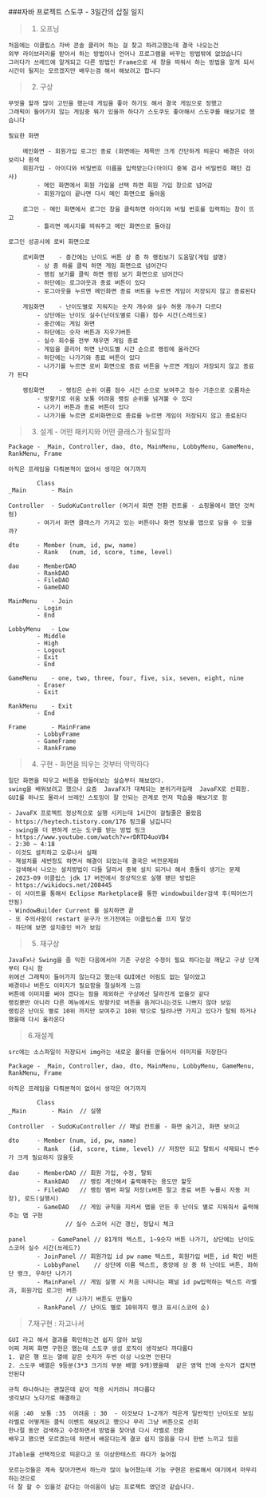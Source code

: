 ###자바 프로젝트 스도쿠 - 3일간의 삽질 일지

>1. 오프닝

	처음에는 이클립스 자바 콘솔 클리어 하는 걸 찾고 하려고했는데 결국 나오는건
	외부 라이브러리를 받아서 하는 방법이나 언어나 프로그램을 바꾸는 방법밖에 없었습니다
	그러다가 쓰레드에 알게되고 다른 방법인 Frame으로 새 창을 띄워서 하는 방법을 알게 되서 
	시간이 될지는 모르겠지만 배우는겸 해서 해보려고 합니다

>2. 구상 

	무엇을 할까 많이 고민을 했는데 게임을 좋아 하기도 해서 결국 게임으로 정했고
	그래픽이 들어가지 않는 게임중 뭐가 있을까 하다가 스도쿠도 좋아해서 스도쿠를 해보기로 했습니다
 
	필요한 화면
   
		메인화면 - 회원가입 로그인 종료 (화면에는 제목만 크게 간단하게 띄운다 배경은 아이보리나 흰색
		회원가입 - 아이디와 비밀번호 이름을 입력받는다(아이디 중복 검사 비밀번호 패턴 검사)
			- 메인 화면에서 회원 가입을 선택 하면 회원 가입 창으로 넘어감
			- 회원가입이 끝나면 다시 메인 화면으로 돌아옴

		로그인	- 메인 화면에서 로그인 창을 클릭하면 아이디와 비밀 번호를 입력하는 창이 뜨고 
			- 틀리면 메시지를 띄워주고 메인 화면으로 돌아감
  
	로그인 성공시에 로비 화면으로

		로비화면	- 중간에는 난이도 버튼 상 중 하 랭킹보기 도움말(게임 설명)
			- 상 중 하를 클릭 하면 게임 화면으로 넘어간다
			- 랭킹 보기를 클릭 하면 랭킹 보기 화면으로 넘어간다
			- 하단에는 로그아웃과 종료 버튼이 있다
			- 로그아웃을 누르면 메인화면 종료 버트을 누르면 게임이 저장되지 않고 종료된다

		게임화면	- 난이도별로 지워지는 숫자 개수와 실수 허용 개수가 다르다
			- 상단에는 난이도 실수(난이도별로 다름) 점수 시간(스레드로)
			- 중간에는 게임 화면
			- 하단에는 숫자 버튼과 지우기버튼
			- 실수 회수를 전부 채우면 게임 종료
			- 게임을 클리어 하면 난이도별 시간 순으로 랭킹에 올라간다
			- 하단에는 나가기와 종료 버튼이 있다
			- 나가기를 누르면 로비 화면으로 종료 버튼을 누르면 게임이 저장되지 않고 종료가 된다

		랭킹화면	- 랭킹은 순위 이름 점수 시간 순으로 보여주고 점수 기준으로 오름차순
			- 방향키로 쉬움 보통 어려움 랭킹 순위를 넘겨볼 수 있다
			- 나가기 버튼과 종료 버튼이 있다
			- 나가기를 누르면 로비화면으로 종료를 누르면 게임이 저장되지 않고 종료된다
               
>3. 설계 - 어떤 패키지와 어떤 클래스가 필요할까

	Package - _Main, Controller, dao, dto, MainMenu, LobbyMenu, GameMenu, RankMenu, Frame
	
	아직은 프레임을 다뤄본적이 없어서 생각은 여기까지

			Class
	_Main 		- Main

	Controller	- SudoKuController (여기서 화면 전환 컨트롤 - 쇼핑몰에서 했던 것처럼)
			- 여기서 화면 클래스가 가지고 있는 버튼이나 화면 정보를 맵으로 담을 수 있을까?

	dto		- Member (num, id, pw, name)
			- Rank   (num, id, score, time, level)

	dao		- MemberDAO
			- RankDAO
			- FileDAO
			- GameDAO

	MainMenu	- Join
			- Login
			- End

	LobbyMenu	- Low
			- Middle
			- High
			- Logout
			- Exit
			- End

	GameMenu	- one, two, three, four, five, six, seven, eight, nine
			- Eraser
			- Exit
		
	RankMenu	- Exit
			- End

	Frame		- MainFrame
			- LobbyFrame
			- GameFrame
			- RankFrame

>4. 구현 - 화면을 띄우는 것부터 막막하다

	일단 화면을 띄우고 버튼을 만들어보는 실습부터 해보았다.
	swing을 배워보려고 했으나 요즘  JavaFX가 대체되는 분위기라길래  JavaFX로 선회함.
	GUI를 하나도 몰라서 브레인 스토밍이 잘 안되는 관계로 먼저 학습을 해보기로 함

	- JavaFX 프로젝트 정상적으로 실행 시키는데 1시간이 걸릴줄은 몰랐음
	- https://heytech.tistory.com/176 링크를 남깁니다
	- swing을 더 편하게 쓰는 도구를 받는 방법 링크
	- https://www.youtube.com/watch?v=rDRTD4uoVB4 
	- 2:30 ~ 4:18
	- 이것도 설치하고 오류나서 실패
	- 재설치를 세번정도 하면서 해결이 되었는데 결국은 버전문제와
	- 검색해서 나오는 설치방법이 다들 달라서 중복 설치 되거나 해서 충돌이 생기는 문제
	- 2023-09 이클립스 jdk 17 버전에서 정상적으로 실행 됐던 방법은
	- https://wikidocs.net/208445
	- 이 사이트를 통해서 Eclipse Marketplace를 통한 windowbuilder검색 후(띄어쓰기 안됨)
	- WindowBuilder Current 를 설치하면 끝
	- 또 주의사항이 restart 문구가 뜨기전에는 이클립스를 끄지 말것 
	- 하단에 보면 설치중인 바가 보임

>5. 재구상

	JavaFx나 Swing을 좀 익힌 다음에서야 기존 구상은 수정이 필요 하다는걸 깨닫고 구상 단계부터 다시 함
	위에선 그래픽이 들어가지 않는다고 했는데 GUI에선 어림도 없는 일이었고 
	배경이나 버튼도 이미지가 필요함을 절실하게 느낌
	버튼에 이미지를 써야 겠다는 점을 제외하곤 구상에선 달라진게 없을것 같다
	랭킹뿐만 아니라 다른 메뉴에서도 방향키로 버튼을 옴겨다니는것도 나쁘지 않아 보임
	랭킹은 난이도 별로 10위 까지만 보여주고 10위 밖으로 밀려나면 가지고 있다가 탈퇴 하거나 했을때 다시 올라온다

>6.재설계 
	
	src에는 소스파일이 저장되서 img라는 새로운 폴더를 만들어서 이미지를 저장한다

	Package - _Main, Controller, dao, dto, MainMenu, LobbyMenu, GameMenu, RankMenu, Frame
	
	아직은 프레임을 다뤄본적이 없어서 생각은 여기까지

			Class
	_Main 		- Main	// 실행

	Controller	- SudoKuController // 패널 컨트롤 - 화면 숨기고, 화면 보이고

	dto		- Member (num, id, pw, name)	  
			- Rank   (id, score, time, level) // 저장만 되고 탈퇴시 삭제되니 변수가 크게 필요하지 않을듯

	dao		- MemberDAO	// 회원 가입, 수정, 탈퇴
			- RankDAO	// 랭킹 계산해서 출력해주는 용도만 할듯
			- FileDAO	// 랭킹 맴버 파일 저장(x버튼 말고 종료 버튼 누를시 자동 저장), 로드(실행시)
			- GameDAO	// 게임 규칙을 지켜서 맵을 만든 후 난이도 별로 지워줘서 출력해주는 맵 구현
					// 실수 스코어 시간 갱신, 정답시 체크 
	
	panel		- GamePanel	// 81개의 텍스트, 1~9숫자 버튼 나가기, 상단에는 난이도 스코어 실수 시간(쓰레드?)
			- JoinPanel	// 회원가입 id pw name 텍스트, 회원가입 버튼, id 확인 버튼
			- LobbyPanel	// 상단에 이름 텍스트, 중앙에 상 중 하 난이도 버튼, 좌하단 랭크, 우하단 나가기
			- MainPanel	// 게임 실행 시 처음 나타나는 패널 id pw입력하는 텍스트 라벨과, 회원가입 로그인 버튼
					// 나가기 버튼도 만들자
			- RankPanel	// 난이도 별로 10위까지 랭크 표시(스코어 순)

>7.재구현 : 자고나서

	GUI 라고 해서 결과를 확인하는건 쉽지 않아 보임 
	어찌 저찌 화면 구현은 했는데 스도쿠 생성 로직이 생각보다 까다롭다
	1. 같은 행 또는 열에 같은 숫자가 두번 이상 나오면 안된다
	2. 스도쿠 배열은 9등분(3*3 크기의 부분 배열 9개)했을때  같은 영역 안에 숫자가 겹치면 안된다

	규칙 하나하나는 괜찮은데 같이 적용 시키려니 까다롭다
	생각보다 노다가로 해결하고

	쉬움 :40  보통 :35  어려움 : 30  - 이것보다 1~2개가 적은게 일반적인 난이도로 보임
	라벨로 어떻게든 클릭 이벤트 해보려고 했으나 무리 그냥 버튼으로 선회
	한나절 동안 검색하고 수정하면서 방법을 찾아냄 다시 라벨로 전환
	배우고 했으면 모르겠는데 하면서 배운다는게 결코 쉽지 않음을 다시 한번 느끼고 있음

	JTable을 선택적으로 띄운다고 또 이상한테스트 하다가 늦어짐

	모르는것들은 계속 찾아가면서 하느라 많이 늦어졌는데 기능 구현은 완료해서 여기에서 마무리 하는것으로
	더 잘 할 수 있을것 같다는 아쉬움이 남는 프로젝트 였던것 같습니다.
	
	
